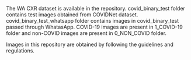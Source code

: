 The WA CXR dataset is available in the repository. covid_binary_test folder contains test images obtained from COVIDNet dataset. covid_binary_test_whatsapp folder contains images in covid_binary_test passed through WhatasApp. COVID-19 images are present in 1_COVID-19 folder and non-COVID images are present in 0_NON_COVID folder.

Images in this repository are obtained by following the guidelines and regulations.
